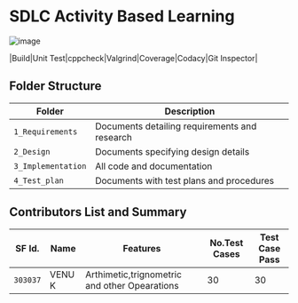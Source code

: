 # SDLC Activity Based Learning
![image](https://user-images.githubusercontent.com/86421554/125202928-a0285600-e293-11eb-8c5c-46fb4ff003c9.png)

|Build|Unit Test|cppcheck|Valgrind|Coverage|Codacy|Git Inspector|


## Folder Structure
|Folder             | Description |
|-------------------| -----------------------------------------|
| `1_Requirements`   | Documents detailing requirements and research|
| `2_Design`         | Documents specifying design details|
| `3_Implementation` | All code and documentation|
| `4_Test_plan`      | Documents with test plans and procedures|
## Contributors List and Summary
|SF Id. |  Name   |    Features    |No.Test Cases|Test Case Pass|
|-------|---------|----------------|-------------|--------------|
| `303037` | VENU K | Arthimetic,trignometric and other Opearations |  30   |  30 |
